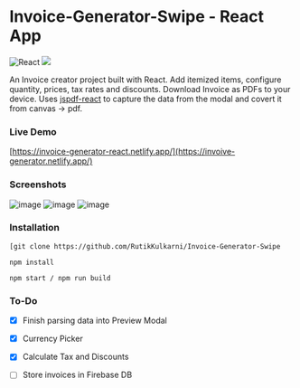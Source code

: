 # Invoice-Generator-Swipe  - React App
![React](https://img.shields.io/badge/react-%2320232a.svg?style=for-the-badge&logo=react&logoColor=%2361DAFB) ![](https://img.shields.io/badge/bootstrap-%23563D7C.svg?style=for-the-badge&logo=bootstrap&logoColor=white)

An Invoice creator project built with React. Add itemized items, configure quantity, prices, tax rates and discounts. Download Invoice as PDFs to your device. Uses [jspdf-react](https://www.npmjs.com/package/jspdf-react) to capture the data from the modal and covert it from canvas -> pdf.

### Live Demo
[https://invoice-generator-react.netlify.app/](https://invoive-generator.netlify.app/)

### Screenshots
![image](https://github.com/RutikKulkarni/Invoice-Generator-Swipe/assets/86470947/b5deb6dd-06f0-40b1-ad6b-0a297834d89c)
![image](https://github.com/RutikKulkarni/Invoice-Generator-Swipe/assets/86470947/d1a10d54-e4b6-4cdc-9095-3171ab5e034c)
![image](https://github.com/RutikKulkarni/Invoice-Generator-Swipe/assets/86470947/aa3c6d78-1abb-4792-bd4b-bb0614c1528c)




### Installation

```
[git clone https://github.com/RutikKulkarni/Invoice-Generator-Swipe

npm install

npm start / npm run build
```

### To-Do
- [x] Finish parsing data into Preview Modal

- [x] Currency Picker

- [x] Calculate Tax and Discounts

- [ ] Store invoices in Firebase DB
